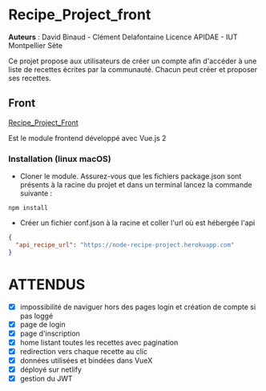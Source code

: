 # Recipe_Project_front

**Auteurs** : David Binaud - Clément Delafontaine
Licence APIDAE - IUT Montpellier Sète

Ce projet propose aux utilisateurs de créer un compte afin d'accéder à une liste de recettes écrites par la communauté. Chacun peut créer et proposer ses recettes.

## Front

[Recipe_Project_Front](https://github.com/DavidBinaud/Recipe_Project_Front)

Est le module frontend développé avec Vue.js 2

### Installation (linux macOS)

- Cloner le module. Assurez-vous que les fichiers package.json sont présents à la racine du projet et dans un terminal lancez la commande suivante :

```shell
npm install
```

- Créer un fichier conf.json à la racine et coller l'url où est hébergée l'api

```json
{
  "api_recipe_url": "https://node-recipe-project.herokuapp.com"
}
```

# ATTENDUS

- [x] impossibilité de naviguer hors des pages login et création de compte si pas loggé
- [x] page de login
- [x] page d'inscription
- [x] home listant toutes les recettes avec pagination
- [x] redirection vers chaque recette au clic
- [x] données utilisées et bindées dans VueX
- [x] déployé sur netlify
- [x] gestion du JWT
